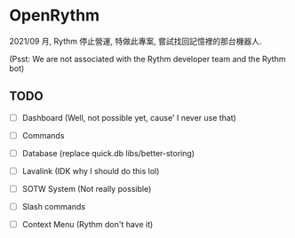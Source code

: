 # OpenRythm 

2021/09 月, Rythm 停止營運, 特做此專案, 嘗試找回記憶裡的那台機器人.

(Psst: We are not associated with the Rythm developer team and the Rythm bot)

## TODO

- [ ] Dashboard (Well, not possible yet, cause' I never use that)

- [ ] Commands

- [ ] Database (replace quick.db libs/better-storing)

- [ ] Lavalink (IDK why I should do this lol)

- [ ] SOTW System (Not really possible)

- [ ] Slash commands

- [ ] Context Menu (Rythm don't have it)